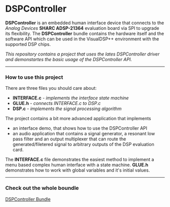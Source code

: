 # DSPController


__DSPController__ is an embedded human interface device that connects to the _Analog Devices_ __SHARC ADSP-21364__ evaluation board via SPI to upgrade its flexibility. The __DSPController__ bundle contains the hardware itself and the software API which can be used in the VisualDSP++ environment with the supported DSP chips.



_This repository contains a project that uses the lates DSPController driver and  demonstartes the basic usage of the  DSPController API._

---

### How to use this project

There are three files you should care about:

- __INTERFACE.c__ - _implements the interface state machine_
- __GLUE.h__ - _connects INTERFACE.c to DSP.c_
- __DSP.c__ - _implements the signal processing algorithm_

The project contains a bit more advanced application that implements

- an interface demo, that shows how to use the DSPController API
- an audio application that contains a signal generator, a resonant low pass filter and an output multiplexer that can route the generated/filetered signal to arbitrary outputs of the DSP evaluation card.

The __INTERFACE.c__ file demonstrates the easiest method to implement a menu based complex human interface with a state machine. __GLUE.h__ demonstrates how to work with global variables and it's initial values.

---

### Check out the whole boundle

[DSPController Bundle](https://github.com/tiborsimon/DSPController-Bundle)






